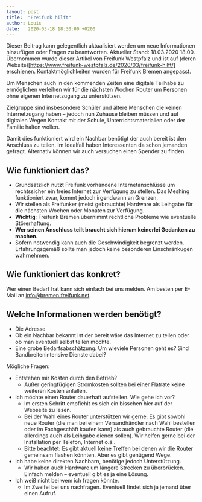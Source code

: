 ```yaml
---
layout: post
title:  "Freifunk hilft"
author: Louis
date:   2020-03-18 18:30:00 +0200
---
```


Dieser Beitrag kann gelegentlich aktualisiert werden um neue Informationen hinzufügen oder Fragen zu beantworten. 
Aktueller Stand: 18.03.2020 18:00.
Übernommen wurde dieser Artikel von Freifunk Westpfalz und ist auf (deren Website)[https://www.freifunk-westpfalz.de/2020/03/freifunk-hilft/] erschienen. Kontaktmöglichkeiten wurden für Freifunk Bremen angepasst.

Um Menschen auch in den kommenden Zeiten eine digitale Teilhabe zu ermöglichen verleihen wir für die nächsten Wochen Router um Personen ohne eigenen Internetzugang zu unterstützen.

Zielgruppe sind insbesondere Schüler und ältere Menschen die keinen Internetzugang haben – jedoch nun Zuhause bleiben müssen und auf digitalen Wegen Kontakt mit der Schule, Unterrichtsmaterialien oder der Familie halten wollen.

Damit dies funktioniert wird ein Nachbar benötigt der auch bereit ist den Anschluss zu teilen. Im Idealfall haben Interessenten da schon jemanden gefragt. Alternativ können wir auch versuchen einen Spender zu finden.

## Wie funktioniert das?

- Grundsätzlich nutzt Freifunk vorhandene Internetanschlüsse um rechtssicher ein freies Internet zur Verfügung zu stellen. Das Meshing funktioniert zwar, kommt jedoch irgendwann an Grenzen.
- Wir stellen als Freifunker (meist gebrauchte) Hardware als Leihgabe für die nächsten Wochen oder Monaten zur Verfügung.
- **Wichtig**: Freifunk Bremen übernimmt rechtliche Probleme wie eventuelle Störerhaftung.
- **Wer seinen Anschluss teilt braucht sich hierum keinerlei Gedanken zu machen.**
- Sofern notwendig kann auch die Geschwindigkeit begrenzt werden. Erfahrungsgemäß sollte man jedoch keine besonderen Einschränkugen wahrnehmen.

## Wie funktioniert das konkret?

Wer einen Bedarf hat kann sich einfach bei uns melden. Am besten per E-Mail an info@bremen.freifunk.net.

## Welche Informationen werden benötigt?

- Die Adresse
- Ob ein Nachbar bekannt ist der bereit wäre das Internet zu teilen oder ob man eventuell selbst teilen möchte.
- Eine grobe Bedarfsabschätzung. Um wieviele Personen geht es? Sind Bandbreitenintensive Dienste dabei?

Mögliche Fragen:

- Entstehen mir Kosten durch den Betrieb?
  - Außer geringfügigen Stromkosten sollten bei einer Flatrate keine weiteren Kosten anfallen.
- Ich möchte einen Router dauerhaft aufstellen. Wie gehe ich vor?
  - Im ersten Schritt empfiehlt es sich ein bisschen hier auf der Webseite zu lesen.
  - Bei der Wahl eines Router unterstützen wir gerne. Es gibt sowohl neue Router (die man bei einem Versandhändler nach Wahl bestellen oder im Fachgeschäft kaufen kann) als auch gebrauchte Router (die allerdings auch als Leihgabe dienen sollen). Wir helfen gerne bei der Installation per Telefon, Internet o.ä..
  - Bitte beachtet: Es gibt aktuell keine Treffen bei denen wir die Router gemeinsam flashen könnten. Aber es gibt genügend Wege.
- Ich habe keine direkten Nachbarn, benötige jedoch Unterstützung.
  - Wir haben auch Hardware um längere Strecken zu überbrücken. Einfach melden – eventuell gibt es ja eine Lösung.
- Ich weiß nicht bei wem ich fragen könnte.
  - Im Zweifel bei uns nachfragen. Eventuell findet sich ja jemand über einen Aufruf.
